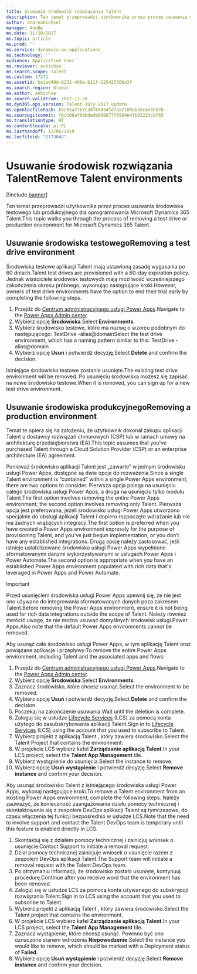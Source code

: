```yaml
---
title: Usuwanie środowisk rozwiązania Talent
description: Ten temat przeprowadzi użytkownika przez proces usuwania środowiska testowego lub produkcyjnego dla oprogramowania Microsoft Dynamics 365 Talent.
author: andreabichsel
manager: AnnBe
ms.date: 11/20/2017
ms.topic: article
ms.prod: ''
ms.service: dynamics-ax-applications
ms.technology: ''
audience: Application User
ms.reviewer: anbichse
ms.search.scope: Talent
ms.custom: 17271
ms.assetid: ba1ad49d-8232-400e-b11f-525423506a3f
ms.search.region: Global
ms.author: anbichse
ms.search.validFrom: 2017-11-20
ms.dyn365.ops.version: Talent July 2017 update
ms.openlocfilehash: bbc65a77b7c3df6545dfd7aa2109aba5c4e1b57b
ms.sourcegitcommit: fbc106af09bdadb860677f590464fb93223cbf65
ms.translationtype: HT
ms.contentlocale: pl-PL
ms.lasthandoff: 11/06/2019
ms.locfileid: "2773042"
---
```

# <a name="remove-talent-environments"></a><span data-ttu-id="8a068-103">Usuwanie środowisk rozwiązania Talent</span><span class="sxs-lookup"><span data-stu-id="8a068-103">Remove Talent environments</span></span>

[!include [banner](includes/banner.md)]

<span data-ttu-id="8a068-104">Ten temat przeprowadzi użytkownika przez proces usuwania środowiska testowego lub produkcyjnego dla oprogramowania Microsoft Dynamics 365 Talent.</span><span class="sxs-lookup"><span data-stu-id="8a068-104">This topic walks you through the process of removing a test drive or production environment for Microsoft Dynamics 365 Talent.</span></span>

## <a name="removing-a-test-drive-environment"></a><span data-ttu-id="8a068-105">Usuwanie środowiska testowego</span><span class="sxs-lookup"><span data-stu-id="8a068-105">Removing a test drive environment</span></span>

<span data-ttu-id="8a068-106">Środowiska testowe aplikacji Talent mają ustawioną zasadę wygasania po 60 dniach.</span><span class="sxs-lookup"><span data-stu-id="8a068-106">Talent test drives are provisioned with a 60-day expiration policy.</span></span> <span data-ttu-id="8a068-107">Jednak właściciele środowisk testowych mają możliwość wcześniejszego zakończenia okresu próbnego, wykonując następujące kroki.</span><span class="sxs-lookup"><span data-stu-id="8a068-107">However, owners of test drive environments have the option to end their trial early by completing the following steps.</span></span> 

1. <span data-ttu-id="8a068-108">Przejdź do [Centrum administracyjnego usługi Power Apps](https://admin.businessplatform.microsoft.com/).</span><span class="sxs-lookup"><span data-stu-id="8a068-108">Navigate to the [Power Apps Admin center](https://admin.businessplatform.microsoft.com/).</span></span>
2. <span data-ttu-id="8a068-109">Wybierz opcję **Środowiska**.</span><span class="sxs-lookup"><span data-stu-id="8a068-109">Select **Environments**.</span></span>
3. <span data-ttu-id="8a068-110">Wybierz środowisko testowe, które ma nazwę o wzorcu podobnym do następującego: TestDrive -alias@domain</span><span class="sxs-lookup"><span data-stu-id="8a068-110">Select the test drive environment, which has a naming pattern similar to this: TestDrive - alias@domain</span></span>
4. <span data-ttu-id="8a068-111">Wybierz opcję **Usuń** i potwierdź decyzję.</span><span class="sxs-lookup"><span data-stu-id="8a068-111">Select **Delete** and confirm the decision.</span></span> 

<span data-ttu-id="8a068-112">Istniejące środowisko testowe zostanie usunięte.</span><span class="sxs-lookup"><span data-stu-id="8a068-112">The existing test drive environment will be removed.</span></span> <span data-ttu-id="8a068-113">Po usunięciu środowiska możesz się zapisać na nowe środowisko testowe.</span><span class="sxs-lookup"><span data-stu-id="8a068-113">When it is removed, you can sign up for a new test drive environment.</span></span> 

## <a name="removing-a-production-environment"></a><span data-ttu-id="8a068-114">Usuwanie środowiska produkcyjnego</span><span class="sxs-lookup"><span data-stu-id="8a068-114">Removing a production environment</span></span>

<span data-ttu-id="8a068-115">Temat te opiera się na założeniu, że użytkownik dokonał zakupu aplikacji Talent u dostawcy rozwiązań chmurowych (CSP) lub w ramach umowy na architekturę przedsiębiorstwa (EA).</span><span class="sxs-lookup"><span data-stu-id="8a068-115">This topic assumes that you've purchased Talent through a Cloud Solution Provider (CSP) or an enterprise architecture (EA) agreement.</span></span> 

<span data-ttu-id="8a068-116">Ponieważ środowisko aplikacji Talent jest „zawarte” w jednym środowisku usługi Power Apps, dostępne są dwie opcje do rozważenia.</span><span class="sxs-lookup"><span data-stu-id="8a068-116">Since a single Talent environment is “contained” within a single Power Apps environment, there are two options to consider.</span></span> <span data-ttu-id="8a068-117">Pierwsza opcja polega na usunięciu całego środowiska usługi Power Apps, a druga na usunięciu tylko modułu Talent.</span><span class="sxs-lookup"><span data-stu-id="8a068-117">The first option involves removing the entire Power Apps environment; the second option involves removing only Talent.</span></span> <span data-ttu-id="8a068-118">Pierwsza opcja jest preferowana, jeżeli środowisko usługi Power Apps utworzono specjalnie do obsługi aplikacji Talent i dopiero rozpoczęto wdrażanie lub nie ma żadnych wiążących integracji.</span><span class="sxs-lookup"><span data-stu-id="8a068-118">The first option is preferred when you have created a Power Apps environment expressly for the purpose of provisioning Talent, and you've just begun implementation, or you don’t have any established integrations.</span></span> <span data-ttu-id="8a068-119">Drugą opcję należy zastosować, jeśli istnieje ustabilizowane środowisko usługi Power Apps wypełnione sformatowanymi danymi wykorzystywanymi w usługach Power Apps i Power Automate.</span><span class="sxs-lookup"><span data-stu-id="8a068-119">The second option is appropriate when you have an established Power Apps environment populated with rich data that's leveraged in Power Apps and Power Automate.</span></span>

> [!Important]
> <span data-ttu-id="8a068-120">Przed usunięciem środowiska usługi Power Apps upewnij się, że nie jest ono używane do integrowania sformatowanych danych poza zakresem Talent.</span><span class="sxs-lookup"><span data-stu-id="8a068-120">Before removing the Power Apps environment, ensure it is not being used for rich data integrations outside the scope of Talent.</span></span> <span data-ttu-id="8a068-121">Należy również zwrócić uwagę, że nie można usuwać domyślnych środowisk usługi Power Apps.</span><span class="sxs-lookup"><span data-stu-id="8a068-121">Also note that the default Power Apps environments cannot be removed.</span></span> 

<span data-ttu-id="8a068-122">Aby usunąć całe środowisko usługi Power Apps, w tym aplikację Talent oraz powiązane aplikacje i przepływy:</span><span class="sxs-lookup"><span data-stu-id="8a068-122">To remove the entire Power Apps environment, including Talent and the associated apps and flows:</span></span>

1. <span data-ttu-id="8a068-123">Przejdź do [Centrum administracyjnego usługi Power Apps](https://admin.businessplatform.microsoft.com/).</span><span class="sxs-lookup"><span data-stu-id="8a068-123">Navigate to the [Power Apps Admin center](https://admin.businessplatform.microsoft.com/).</span></span>
2. <span data-ttu-id="8a068-124">Wybierz opcję **Środowiska**.</span><span class="sxs-lookup"><span data-stu-id="8a068-124">Select **Environments**.</span></span>
3. <span data-ttu-id="8a068-125">Zaznacz środowisko, które chcesz usunąć.</span><span class="sxs-lookup"><span data-stu-id="8a068-125">Select the environment to be removed.</span></span>
4. <span data-ttu-id="8a068-126">Wybierz opcję **Usuń** i potwierdź decyzję.</span><span class="sxs-lookup"><span data-stu-id="8a068-126">Select **Delete** and confirm the decision.</span></span> 
5. <span data-ttu-id="8a068-127">Poczekaj na zakończenie usuwania.</span><span class="sxs-lookup"><span data-stu-id="8a068-127">Wait until the deletion is complete.</span></span>
6. <span data-ttu-id="8a068-128">Zaloguj się w usłudze [Lifecycle Services](https://lcs.dynamics.com/Logon/Index) (LCS) za pomocą konta użytego do zasubskrybowania aplikacji Talent.</span><span class="sxs-lookup"><span data-stu-id="8a068-128">Sign in to [Lifecycle Services](https://lcs.dynamics.com/Logon/Index) (LCS) using the account that you used to subscribe to Talent.</span></span> 
7. <span data-ttu-id="8a068-129">Wybierz projekt z aplikacją Talent , który zawiera środowisko.</span><span class="sxs-lookup"><span data-stu-id="8a068-129">Select the Talent Project that contains the environment.</span></span> 
8. <span data-ttu-id="8a068-130">W projekcie LCS wybierz kafel **Zarządzanie aplikacją Talent**.</span><span class="sxs-lookup"><span data-stu-id="8a068-130">In your LCS project, select the **Talent App Management** tile.</span></span> 
9. <span data-ttu-id="8a068-131">Wybierz wystąpienie do usunięcia.</span><span class="sxs-lookup"><span data-stu-id="8a068-131">Select the instance to remove.</span></span> 
10. <span data-ttu-id="8a068-132">Wybierz opcję **Usuń wystąpienie** i potwierdź decyzję.</span><span class="sxs-lookup"><span data-stu-id="8a068-132">Select **Remove instance** and confirm your decision.</span></span>  

<span data-ttu-id="8a068-133">Aby usunąć środowisko Talent z istniejącego środowiska usługi Power Apps, wykonaj następujące kroki.</span><span class="sxs-lookup"><span data-stu-id="8a068-133">To remove a Talent environment from an existing Power Apps environment, complete the following steps.</span></span> <span data-ttu-id="8a068-134">Należy zauważyć, że konieczność zaangażowania działu pomocy technicznej i skontaktowania się z zespołem DevOps aplikacji Talent są tymczasowe, do czasu włączenia tej funkcji bezpośrednio w usłudze LCS.</span><span class="sxs-lookup"><span data-stu-id="8a068-134">Note that the need to involve support and contact the Talent DevOps team is temporary until this feature is enabled directly in LCS.</span></span>

1. <span data-ttu-id="8a068-135">Skontaktuj się z działem pomocy technicznej i zainicjuj wniosek o usunięcie.</span><span class="sxs-lookup"><span data-stu-id="8a068-135">Contact Support to initiate a removal request.</span></span>
2. <span data-ttu-id="8a068-136">Dział pomocy technicznej zainicjuje wniosek o usunięcie razem z zespołem DevOps aplikacji Talent.</span><span class="sxs-lookup"><span data-stu-id="8a068-136">The Support team will initiate a removal request with the Talent DevOps team.</span></span> 
3. <span data-ttu-id="8a068-137">Po otrzymaniu informacji, że środowisko zostało usunięte, kontynuuj procedurę.</span><span class="sxs-lookup"><span data-stu-id="8a068-137">Continue after you receive word that the environment has been removed.</span></span>
4.  <span data-ttu-id="8a068-138">Zaloguj się w usłudze LCS za pomocą konta używanego do subskrypcji rozwiązania Talent.</span><span class="sxs-lookup"><span data-stu-id="8a068-138">Sign in to LCS using the account that you used to subscribe to Talent.</span></span> 
5. <span data-ttu-id="8a068-139">Wybierz projekt z aplikacją Talent , który zawiera środowisko.</span><span class="sxs-lookup"><span data-stu-id="8a068-139">Select the Talent project that contains the environment.</span></span> 
6. <span data-ttu-id="8a068-140">W projekcie LCS wybierz kafel **Zarządzanie aplikacją Talent**.</span><span class="sxs-lookup"><span data-stu-id="8a068-140">In your LCS project, select the **Talent App Management** tile.</span></span> 
7. <span data-ttu-id="8a068-141">Zaznacz wystąpienie, które chcesz usunąć. Powinno być ono oznaczone stanem wdrożenia **Niepowodzenie**.</span><span class="sxs-lookup"><span data-stu-id="8a068-141">Select the instance you would like to remove, which should be marked with a Deployment status of **Failed**.</span></span>
8. <span data-ttu-id="8a068-142">Wybierz opcję **Usuń wystąpienie** i potwierdź decyzję.</span><span class="sxs-lookup"><span data-stu-id="8a068-142">Select **Remove instance** and confirm your decision.</span></span> 

